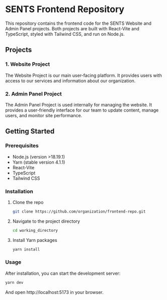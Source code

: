 # SENTS Frontend Repository

This repository contains the frontend code for the SENTS Website and Admin Panel projects. Both projects are built with React-Vite and TypeScript, styled with Tailwind CSS, and run on Node.js.

## Projects

### 1. Website Project

The Website Project is our main user-facing platform. It provides users with access to our services and information about our organization.

### 2. Admin Panel Project

The Admin Panel Project is used internally for managing the website. It provides a user-friendly interface for our team to update content, manage users, and monitor site performance.

## Getting Started

### Prerequisites

- Node.js (version >18.19.1)
- Yarn (stable version 4.1.1)
- React-Vite
- TypeScript
- Tailwind CSS

### Installation

1. Clone the repo
   ```sh
   git clone https://github.com/organization/frontend-repo.git
   ```
2. Navigate to the project directory
   ```sh
   cd working_directory
   ```
3. Install Yarn packages
   ```sh
   yarn install
   ```

### Usage
After installation, you can start the development server:
```sh
yarn dev
```
And open http://localhost:5173 in your browser.
